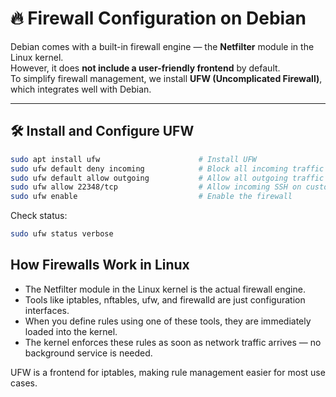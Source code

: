 # 🔥 Firewall Configuration on Debian

Debian comes with a built-in firewall engine — the **Netfilter** module in the Linux kernel.  
However, it does **not include a user-friendly frontend** by default.  
To simplify firewall management, we install **UFW (Uncomplicated Firewall)**, which integrates well with Debian.

---

## 🛠️ Install and Configure UFW

```bash
sudo apt install ufw                      # Install UFW
sudo ufw default deny incoming            # Block all incoming traffic by default
sudo ufw default allow outgoing           # Allow all outgoing traffic
sudo ufw allow 22348/tcp                  # Allow incoming SSH on custom port
sudo ufw enable                           # Enable the firewall
```
Check status:
```bash
sudo ufw status verbose
```

## How Firewalls Work in Linux
- The Netfilter module in the Linux kernel is the actual firewall engine.
- Tools like iptables, nftables, ufw, and firewalld are just configuration interfaces.
- When you define rules using one of these tools, they are immediately loaded into the kernel.
- The kernel enforces these rules as soon as network traffic arrives — no background service is needed.

UFW is a frontend for iptables, making rule management easier for most use cases.

